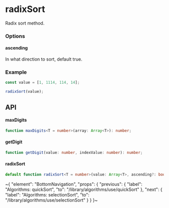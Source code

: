 
# radixSort

Radix sort method.

### Options

#### ascending

In what direction to sort, default true.

### Example

```ts
const value = [1, 1114, 114, 14];

radixSort(value);
```


## API

#### maxDigits

```ts
function maxDigits<T = number>(array: Array<T>): number;
```

#### getDigit

```ts
function getDigit(value: number, indexValue: number): number;
```

#### radixSort

```ts
default function radixSort<T = number>(value: Array<T>, ascending?: boolean): Array<T>;
```


~{
  "element": "BottomNavigation",
  "props": {
    "previous": {
      "label": "Algorithms: quickSort",
      "to": "/library/algorithms/use/quickSort"
    },
    "next": {
      "label": "Algorithms: selectionSort",
      "to": "/library/algorithms/use/selectionSort"
    }
  }
}~
